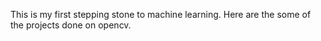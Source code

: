 This is my first stepping stone to machine learning.
Here are the some of the projects done on opencv.